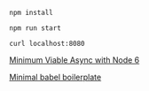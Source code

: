 ```
npm install
```

```
npm run start
```

```
curl localhost:8080
```



[Minimum Viable Async with Node 6](https://gist.github.com/rauchg/8199de60db48026a6670620a1c33b700)


[Minimal babel boilerplate](https://gist.github.com/bdchauvette/a7207d478ddb0c1daae39aebe1bd50bf)